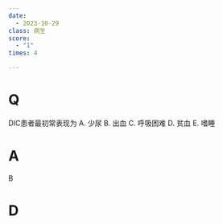 ```yaml
---
date:
  - 2023-10-29
class: 病生
score:
  - "1"
times: 4

---
```



# Q
DIC患者最初常表现为
A. 少尿
B. 出血
C. 呼吸困难
D. 贫血
E. 嗜睡


# A
B





# D